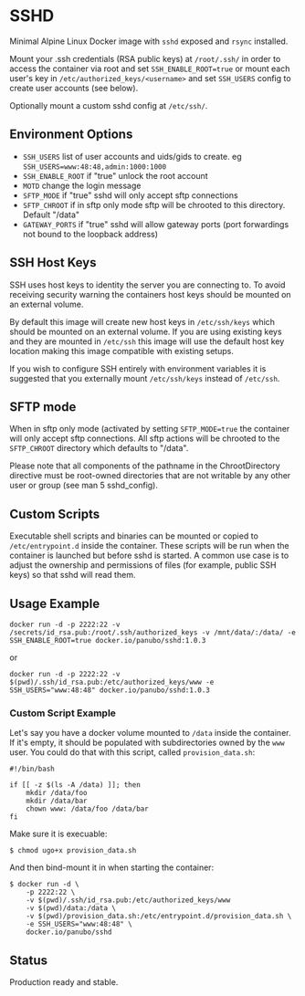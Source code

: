 # SSHD

Minimal Alpine Linux Docker image with `sshd` exposed and `rsync` installed.

Mount your .ssh credentials (RSA public keys) at `/root/.ssh/` in order to
access the container via root and set `SSH_ENABLE_ROOT=true` or mount each user's key in
`/etc/authorized_keys/<username>` and set `SSH_USERS` config to create user accounts (see below).

Optionally mount a custom sshd config at `/etc/ssh/`.

## Environment Options

- `SSH_USERS` list of user accounts and uids/gids to create. eg `SSH_USERS=www:48:48,admin:1000:1000`
- `SSH_ENABLE_ROOT` if "true" unlock the root account
- `MOTD` change the login message
- `SFTP_MODE` if "true" sshd will only accept sftp connections
- `SFTP_CHROOT` if in sftp only mode sftp will be chrooted to this directory. Default "/data"
- `GATEWAY_PORTS` if "true" sshd will allow gateway ports (port forwardings not bound to the loopback address)

## SSH Host Keys

SSH uses host keys to identity the server you are connecting to. To avoid receiving security warning the containers host keys should be mounted on an external volume.

By default this image will create new host keys in `/etc/ssh/keys` which should be mounted on an external volume. If you are using existing keys and they are mounted in `/etc/ssh` this image will use the default host key location making this image compatible with existing setups.

If you wish to configure SSH entirely with environment variables it is suggested that you externally mount `/etc/ssh/keys` instead of `/etc/ssh`.

## SFTP mode

When in sftp only mode (activated by setting `SFTP_MODE=true` the container will only accept sftp connections. All sftp actions will be chrooted to the `SFTP_CHROOT` directory which defaults to "/data".

Please note that all components of the pathname in the ChrootDirectory directive must be root-owned directories that are not writable by any other user or group (see man 5 sshd_config).

## Custom Scripts

Executable shell scripts and binaries can be mounted or copied  to `/etc/entrypoint.d` inside the container. These scripts will be run when the container is launched but before sshd is started. A common use case is to adjust the ownership and permissions of files (for example, public SSH keys) so that sshd will read them.

## Usage Example

```
docker run -d -p 2222:22 -v /secrets/id_rsa.pub:/root/.ssh/authorized_keys -v /mnt/data/:/data/ -e SSH_ENABLE_ROOT=true docker.io/panubo/sshd:1.0.3
```

or

```
docker run -d -p 2222:22 -v $(pwd)/.ssh/id_rsa.pub:/etc/authorized_keys/www -e SSH_USERS="www:48:48" docker.io/panubo/sshd:1.0.3
```

### Custom Script Example

Let's say you have a docker volume mounted to `/data` inside the container. If it's empty, it should be populated with subdirectories owned by the `www` user. You could do that with this script, called `provision_data.sh`:

```
#!/bin/bash

if [[ -z $(ls -A /data) ]]; then
    mkdir /data/foo
    mkdir /data/bar
    chown www: /data/foo /data/bar
fi
```

Make sure it is execuable:

```
$ chmod ugo+x provision_data.sh
```

And then bind-mount it in when starting the container:

```
$ docker run -d \
    -p 2222:22 \
    -v $(pwd)/.ssh/id_rsa.pub:/etc/authorized_keys/www
    -v $(pwd)/data:/data \
    -v $(pwd)/provision_data.sh:/etc/entrypoint.d/provision_data.sh \
    -e SSH_USERS="www:48:48" \
    docker.io/panubo/sshd
```

## Status

Production ready and stable.
